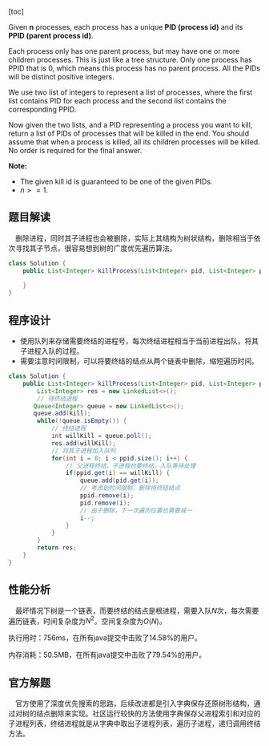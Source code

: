 [toc]

Given **n** processes, each process has a unique **PID (process id)** and its **PPID (parent process id)**.

Each process only has one parent process, but may have one or more children processes. This is just like a tree structure. Only one process has PPID that is 0, which means this process has no parent process. All the PIDs will be distinct positive integers.

We use two list of integers to represent a list of processes, where the first list contains PID for each process and the second list contains the corresponding PPID.

Now given the two lists, and a PID representing a process you want to kill, return a list of PIDs of processes that will be killed in the end. You should assume that when a process is killed, all its children processes will be killed. No order is required for the final answer.

**Note:**

* The given kill id is guaranteed to be one of the given PIDs.
* $n >= 1$.



## 题目解读

&emsp;删除进程，同时其子进程也会被删除，实际上其结构为树状结构，删除相当于依次寻找其子节点，很容易想到树的广度优先遍历算法。

```java
class Solution {
    public List<Integer> killProcess(List<Integer> pid, List<Integer> ppid, int kill) {
        
    }
}
```

## 程序设计

* 使用队列来存储需要终结的进程号，每次终结进程相当于当前进程出队，将其子进程入队的过程。
* 需要注意时间限制，可以将要终结的结点从两个链表中删除，缩短遍历时间。

```java
class Solution {
    public List<Integer> killProcess(List<Integer> pid, List<Integer> ppid, int kill) {
        List<Integer> res = new LinkedList<>();
        // 待终结进程
       Queue<Integer> queue = new LinkedList<>();
       queue.add(kill);
        while(!queue.isEmpty()) {
            // 终结进程
            int willKill = queue.poll();
            res.add(willKill);
            // 将其子进程加入队列
            for(int i = 0; i < ppid.size(); i++) {
                // 父进程终结，子进程也要终结，入队等待处理
                if(ppid.get(i) == willKill) {
                    queue.add(pid.get(i));
                    // 考虑到时间限制，删除待终结结点
                    ppid.remove(i);
                    pid.remove(i);
                    // 由于删除，下一次遍历位置也需要减一
                    i--;
                }
            }
        }
        return res;
    }
}
```

## 性能分析

&emsp;最坏情况下树是一个链表，而要终结的结点是根进程，需要入队$N$次，每次需要遍历链表，时间复杂度为$N^2$。空间复杂度为$O(N)$。

执行用时：756ms，在所有java提交中击败了14.58%的用户。

内存消耗：50.5MB，在所有java提交中击败了79.54%的用户。

## 官方解题

&emsp;官方使用了深度优先搜索的思路，后续改进都是引入字典保存还原树形结构，通过对树的结点删除来实现。社区运行较快的方法使用字典保存父进程索引和对应的子进程列表，终结进程就是从字典中取出子进程列表，遍历子进程，递归调用终结方法。
